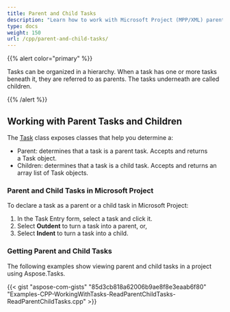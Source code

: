 ```yaml
---
title: Parent and Child Tasks
description: "Learn how to work with Microsoft Project (MPP/XML) parent-child relations using Aspose.Tasks for C++."
type: docs
weight: 150
url: /cpp/parent-and-child-tasks/
---
```


{{% alert color="primary" %}} 

Tasks can be organized in a hierarchy. When a task has one or more tasks beneath it, they are referred to as parents. The tasks underneath are called children.

{{% /alert %}}

## **Working with Parent Tasks and Children**
The [Task](https://apireference.aspose.com/tasks/cpp/class/aspose.tasks.task) class exposes classes that help you determine a:

- Parent: determines that a task is a parent task. Accepts and returns a Task object.
- Children: determines that a task is a child task. Accepts and returns an array list of Task objects.

### **Parent and Child Tasks in Microsoft Project**
To declare a task as a parent or a child task in Microsoft Project:

1. In the Task Entry form, select a task and click it.
2. Select **Outdent** to turn a task into a parent, or,
3. Select **Indent** to turn a task into a child.

### **Getting Parent and Child Tasks**
The following examples show viewing parent and child tasks in a project using Aspose.Tasks.

{{< gist "aspose-com-gists" "85d3cb818a62006b9ae8f8e3eaab6f80" "Examples-CPP-WorkingWithTasks-ReadParentChildTasks-ReadParentChildTasks.cpp" >}}
